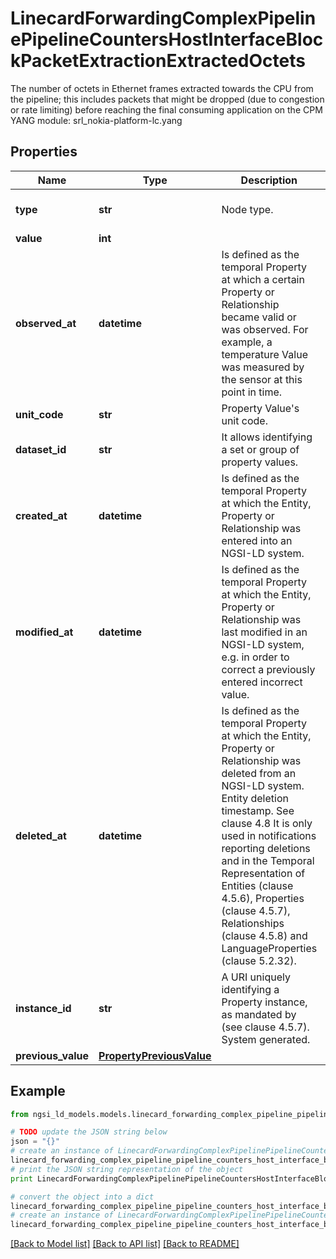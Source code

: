 # LinecardForwardingComplexPipelinePipelineCountersHostInterfaceBlockPacketExtractionExtractedOctets

The number of octets in Ethernet frames extracted towards the CPU from the pipeline; this includes packets that might be dropped (due to congestion or rate limiting) before reaching the final consuming application on the CPM  YANG module: srl_nokia-platform-lc.yang 

## Properties

Name | Type | Description | Notes
------------ | ------------- | ------------- | -------------
**type** | **str** | Node type.  | [optional] [default to 'Property']
**value** | **int** |  | 
**observed_at** | **datetime** | Is defined as the temporal Property at which a certain Property or Relationship became valid or was observed. For example, a temperature Value was measured by the sensor at this point in time.  | [optional] 
**unit_code** | **str** | Property Value&#39;s unit code.  | [optional] 
**dataset_id** | **str** | It allows identifying a set or group of property values.  | [optional] 
**created_at** | **datetime** | Is defined as the temporal Property at which the Entity, Property or Relationship was entered into an NGSI-LD system.  | [optional] [readonly] 
**modified_at** | **datetime** | Is defined as the temporal Property at which the Entity, Property or Relationship was last modified in an NGSI-LD system, e.g. in order to correct a previously entered incorrect value.  | [optional] [readonly] 
**deleted_at** | **datetime** | Is defined as the temporal Property at which the Entity, Property or Relationship was deleted from an NGSI-LD system.  Entity deletion timestamp. See clause 4.8 It is only used in notifications reporting deletions and in the Temporal Representation of Entities (clause 4.5.6), Properties (clause 4.5.7), Relationships (clause 4.5.8) and LanguageProperties (clause 5.2.32).  | [optional] [readonly] 
**instance_id** | **str** | A URI uniquely identifying a Property instance, as mandated by (see clause 4.5.7). System generated.  | [optional] [readonly] 
**previous_value** | [**PropertyPreviousValue**](PropertyPreviousValue.md) |  | [optional] 

## Example

```python
from ngsi_ld_models.models.linecard_forwarding_complex_pipeline_pipeline_counters_host_interface_block_packet_extraction_extracted_octets import LinecardForwardingComplexPipelinePipelineCountersHostInterfaceBlockPacketExtractionExtractedOctets

# TODO update the JSON string below
json = "{}"
# create an instance of LinecardForwardingComplexPipelinePipelineCountersHostInterfaceBlockPacketExtractionExtractedOctets from a JSON string
linecard_forwarding_complex_pipeline_pipeline_counters_host_interface_block_packet_extraction_extracted_octets_instance = LinecardForwardingComplexPipelinePipelineCountersHostInterfaceBlockPacketExtractionExtractedOctets.from_json(json)
# print the JSON string representation of the object
print LinecardForwardingComplexPipelinePipelineCountersHostInterfaceBlockPacketExtractionExtractedOctets.to_json()

# convert the object into a dict
linecard_forwarding_complex_pipeline_pipeline_counters_host_interface_block_packet_extraction_extracted_octets_dict = linecard_forwarding_complex_pipeline_pipeline_counters_host_interface_block_packet_extraction_extracted_octets_instance.to_dict()
# create an instance of LinecardForwardingComplexPipelinePipelineCountersHostInterfaceBlockPacketExtractionExtractedOctets from a dict
linecard_forwarding_complex_pipeline_pipeline_counters_host_interface_block_packet_extraction_extracted_octets_form_dict = linecard_forwarding_complex_pipeline_pipeline_counters_host_interface_block_packet_extraction_extracted_octets.from_dict(linecard_forwarding_complex_pipeline_pipeline_counters_host_interface_block_packet_extraction_extracted_octets_dict)
```
[[Back to Model list]](../README.md#documentation-for-models) [[Back to API list]](../README.md#documentation-for-api-endpoints) [[Back to README]](../README.md)


